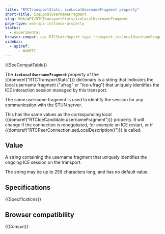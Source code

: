 ```yaml
---
title: "RTCTransportStats: iceLocalUsernameFragment property"
short-title: iceLocalUsernameFragment
slug: Web/API/RTCTransportStats/iceLocalUsernameFragment
page-type: web-api-instance-property
status:
  - experimental
browser-compat: api.RTCStatsReport.type_transport.iceLocalUsernameFragment
sidebar:
  - apiref:
      - WebRTC
---
```


{{SeeCompatTable}}

The **`iceLocalUsernameFragment`** property of the {{domxref("RTCTransportStats")}} dictionary is a string that indicates the local username fragment ("ufrag" or "ice-ufrag") that uniquely identifies the ICE interaction session managed by this transport.

The same username fragment is used to identify the session for any communication with the STUN server.

This has the same values as the corresponding local {{domxref("RTCIceCandidate.usernameFragment")}} property.
It will change if the connection is renegotiated, for example on ICE restart, or if {{domxref("RTCPeerConnection.setLocalDescription()")}} is called.

## Value

A string containing the username fragment that uniquely identifies the ongoing ICE session on the transport.

The string may be up to 256 characters long, and has no default value.

## Specifications

{{Specifications}}

## Browser compatibility

{{Compat}}
